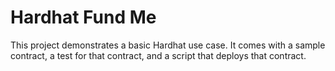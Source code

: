 # Hardhat Fund Me

This project demonstrates a basic Hardhat use case. It comes with a sample contract, a test for that contract, and a script that deploys that contract.
